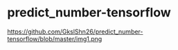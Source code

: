 # predict_number-tensorflow

https://github.com/GkslShn26/predict_number-tensorflow/blob/master/img1.png

